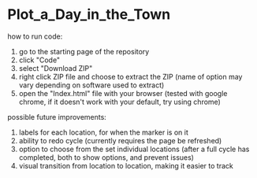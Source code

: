 # Plot_a_Day_in_the_Town

how to run code: 
1. go to the starting page of the repository 
2. click "Code" 
3. select "Download ZIP"
4. right click ZIP file and choose to extract the ZIP (name of option may vary depending on software used to extract)
5. open the "Index.html" file with your browser (tested with google chrome, if it doesn't work with your default, try using chrome)

possible future improvements: 
1. labels for each location, for when the marker is on it
2. ability to redo cycle (currently requires the page be refreshed)
3. option to choose from the set individual locations (after a full cycle has completed, both to show options, and prevent issues)
4. visual transition from location to location, making it easier to track
